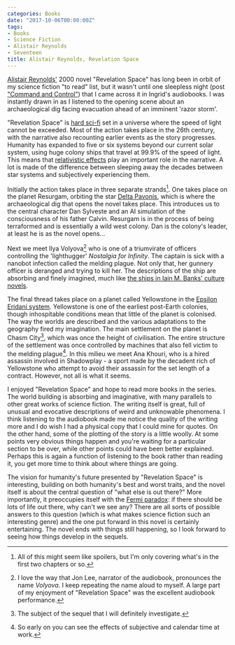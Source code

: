 ```yaml
---
categories: Books
date: "2017-10-06T00:00:00Z"
tags:
- Books
- Science Fiction
- Alistair Reynolds
- Seventeen
title: Alistair Reynolds, Revelation Space
---
```


[Alistair Reynolds'](http://approachingpavonis.blogspot.co.uk) 2000 novel "Revelation Space" has long been in orbit of my science fiction "to read" list, but it wasn't until one sleepless night (post ["Command and Control"](command-and-control)) that I came across it in Ingrid's audiobooks. I was instantly drawn in as I listened to the opening scene about an archaeological dig facing evacuation ahead of an imminent 'razor storm'. 

"Revelation Space" is [hard sci-fi](http://www.sf-encyclopedia.com/entry/hard_sf) set in a universe where the speed of light cannot be exceeded. Most of the action takes place in the 26th century, with the narrative also recounting earlier events as the story progresses. Humanity has expanded to five or six systems beyond our current solar system, using huge colony ships that travel at 99.9% of the speed of light. This means that [relativistic effects](http://science.howstuffworks.com/science-vs-myth/everyday-myths/relativity10.htm) play an important role in the narrative. A lot is made of the difference between sleeping away the decades between star systems and subjectively experiencing them.

Initially the action takes place in three separate strands[^1]. One takes place on the planet Resurgam, orbiting the star [Delta Pavonis](https://www.universeguide.com/star/deltapavonis), which is where the archaeological dig that opens the novel takes place. This introduces us to the central character Dan Sylveste and an AI simulation of the consciousness of his father Calvin. Resurgam is in the process of being terraformed and is essentially a wild west colony. Dan is the colony's leader, at least he is as the novel opens...

Next we meet Ilya Volyova[^2] who is one of a triumvirate of officers controlling the 'lighthugger' *Nostalgia for Infinity*. The captain is sick with a nanobot infection called the melding plague. Not only that, her gunnery officer is deranged and trying to kill her. The descriptions of the ship are absorbing and finely imagined, much like [the ships in Iain M. Banks' culture novels](favourite-culture-ship-names). 

The final thread takes place on a planet called Yellowstone in the [Epsilon Eridani system](http://solstation.com/stars/eps-erid.htm). Yellowstone is one of the earliest post-Earth colonies, though inhospitable conditions mean that little of the planet is colonised. The way the worlds are described and the various adaptations to the geography fired my imagination. The main settlement on the planet is Chasm City[^3], which was once the height of civilisation. The entire structure of the settlement was once controlled by machines that also fell victim to the melding plague[^4]. In this milieu we meet Ana Khouri, who is a hired assassin involved in Shadowplay - a sport made by the decadent rich of Yellowstone who attempt to avoid their assassin for the set length of a contract. However, not all is what it seems.

I enjoyed "Revelation Space" and hope to read more books in the series. The world building is absorbing and imaginative, with many parallels to other great works of science fiction. The writing itself is great, full of unusual and evocative descriptions of weird and unknowable phenomena. I think listening to the audiobook made me notice the quality of the writing more and I do wish I had a physical copy that I could mine for quotes. On the other hand, some of the plotting of the story is a little woolly. At some points very obvious things happen and you're waiting for a particular section to be over, while other points could have been better explained. Perhaps this is again a function of listening to the book rather than reading it, you get more time to think about where things are going.

The vision for humanity's future presented by "Revelation Space" is interesting, building on both humanity's best and worst traits, and the novel itself is about the central question of "what else is out there?" More importantly, it preoccupies itself with the [Fermi paradox](https://en.wikipedia.org/wiki/Fermi_paradox): if there should be lots of life out there, why can't we see any? There are all sorts of possible answers to this question (which is what makes science fiction such an interesting genre) and the one put forward in this novel is certainly entertaining. The novel ends with things still happening, so I look forward to seeing how things develop in the sequels.

[^1]: All of this might seem like spoilers, but I'm only covering what's in the first two chapters or so.
[^2]: I love the way that Jon Lee, narrator of the audiobook, pronounces the name *Volyova*. I keep repeating the name aloud to myself. A large part of my enjoyment of "Revelation Space" was the excellent audiobook performance.
[^3]: The subject of the sequel that I will definitely investigate.
[^4]: So early on you can see the effects of subjective and calendar time at work.
